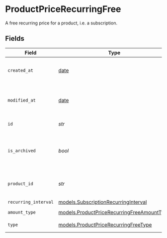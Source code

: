 # ProductPriceRecurringFree

A free recurring price for a product, i.e. a subscription.


## Fields

| Field                                                                                          | Type                                                                                           | Required                                                                                       | Description                                                                                    |
| ---------------------------------------------------------------------------------------------- | ---------------------------------------------------------------------------------------------- | ---------------------------------------------------------------------------------------------- | ---------------------------------------------------------------------------------------------- |
| `created_at`                                                                                   | [date](https://docs.python.org/3/library/datetime.html#date-objects)                           | :heavy_check_mark:                                                                             | Creation timestamp of the object.                                                              |
| `modified_at`                                                                                  | [date](https://docs.python.org/3/library/datetime.html#date-objects)                           | :heavy_check_mark:                                                                             | Last modification timestamp of the object.                                                     |
| `id`                                                                                           | *str*                                                                                          | :heavy_check_mark:                                                                             | The ID of the price.                                                                           |
| `is_archived`                                                                                  | *bool*                                                                                         | :heavy_check_mark:                                                                             | Whether the price is archived and no longer available.                                         |
| `product_id`                                                                                   | *str*                                                                                          | :heavy_check_mark:                                                                             | The ID of the product owning the price.                                                        |
| `recurring_interval`                                                                           | [models.SubscriptionRecurringInterval](../models/subscriptionrecurringinterval.md)             | :heavy_check_mark:                                                                             | N/A                                                                                            |
| `amount_type`                                                                                  | [models.ProductPriceRecurringFreeAmountType](../models/productpricerecurringfreeamounttype.md) | :heavy_check_mark:                                                                             | N/A                                                                                            |
| `type`                                                                                         | [models.ProductPriceRecurringFreeType](../models/productpricerecurringfreetype.md)             | :heavy_check_mark:                                                                             | The type of the price.                                                                         |